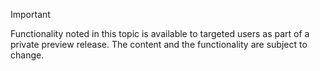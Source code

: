 > [!IMPORTANT]
> Functionality noted in this topic is available to targeted users as part of a private preview release. The content and the functionality are subject to change.
